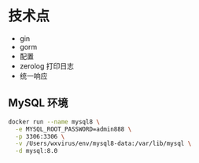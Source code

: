 # 技术点

- gin
- gorm
- 配置
- zerolog 打印日志
- 统一响应

## MySQL 环境

```bash
docker run --name mysql8 \
  -e MYSQL_ROOT_PASSWORD=admin888 \
  -p 3306:3306 \
  -v /Users/wxvirus/env/mysql8-data:/var/lib/mysql \
  -d mysql:8.0
```
